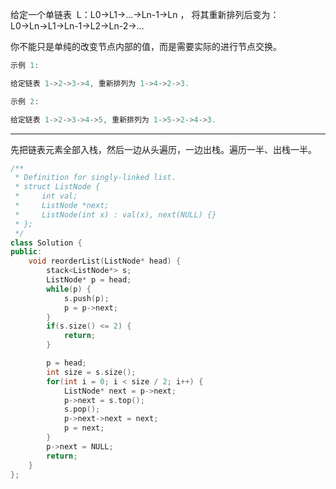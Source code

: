 给定一个单链表  L：L0→L1→…→Ln-1→Ln ，
将其重新排列后变为： L0→Ln→L1→Ln-1→L2→Ln-2→…

你不能只是单纯的改变节点内部的值，而是需要实际的进行节点交换。

```cpp
示例 1:

给定链表 1->2->3->4, 重新排列为 1->4->2->3.

示例 2:

给定链表 1->2->3->4->5, 重新排列为 1->5->2->4->3.
```

---

先把链表元素全部入栈，然后一边从头遍历，一边出栈。遍历一半、出栈一半。

```cpp
/**
 * Definition for singly-linked list.
 * struct ListNode {
 *     int val;
 *     ListNode *next;
 *     ListNode(int x) : val(x), next(NULL) {}
 * };
 */
class Solution {
public:
    void reorderList(ListNode* head) {
        stack<ListNode*> s;
        ListNode* p = head;
        while(p) {
            s.push(p);
            p = p->next;
        }
        if(s.size() <= 2) {
            return;
        }

        p = head;
        int size = s.size();
        for(int i = 0; i < size / 2; i++) {
            ListNode* next = p->next;
            p->next = s.top();
            s.pop();
            p->next->next = next;
            p = next;
        }
        p->next = NULL;
        return;
    }
};
```
